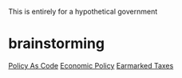 This is entirely for a hypothetical government

# brainstorming
[Policy As Code](./policy-as-code.md)
[Economic Policy](./economic-policy.md)
[Earmarked Taxes](./earmarked-taxes.md)
